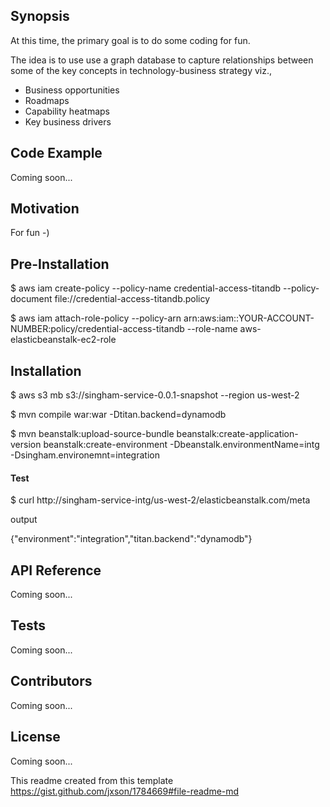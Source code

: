 ## Synopsis

At this time, the primary goal is to do some coding for fun.

The idea is to use use a graph database to capture relationships between some of the key concepts in technology-business strategy viz.,

- Business opportunities
- Roadmaps
- Capability heatmaps
- Key business drivers

## Code Example

Coming soon...

## Motivation

For fun -)

## Pre-Installation

$  aws iam create-policy --policy-name credential-access-titandb --policy-document file://credential-access-titandb.policy

$  aws iam attach-role-policy --policy-arn arn:aws:iam::YOUR-ACCOUNT-NUMBER:policy/credential-access-titandb --role-name  aws-elasticbeanstalk-ec2-role

## Installation

$  aws s3 mb s3://singham-service-0.0.1-snapshot --region us-west-2

$  mvn compile war:war -Dtitan.backend=dynamodb

$  mvn beanstalk:upload-source-bundle beanstalk:create-application-version beanstalk:create-environment -Dbeanstalk.environmentName=intg -Dsingham.environemnt=integration

#### Test

$  curl http://singham-service-intg/us-west-2/elasticbeanstalk.com/meta

output

{"environment":"integration","titan.backend":"dynamodb"}

## API Reference

Coming soon...

## Tests

Coming soon...

## Contributors

Coming soon...

## License

Coming soon...

This readme created from this template https://gist.github.com/jxson/1784669#file-readme-md
